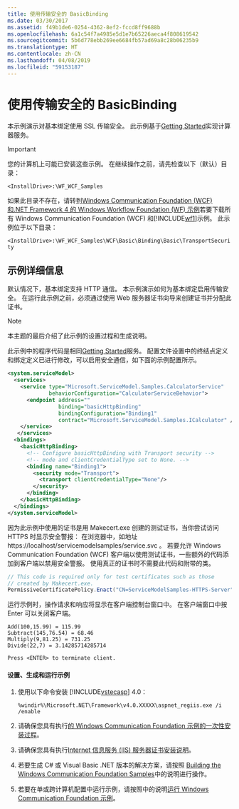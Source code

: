 ```yaml
---
title: 使用传输安全的 BasicBinding
ms.date: 03/30/2017
ms.assetid: f49b1de6-0254-4362-8ef2-fccd8ff9688b
ms.openlocfilehash: 6a1c54f7a4985e5d1e7b65226aeca4f808619542
ms.sourcegitcommit: 5b6d778ebb269ee6684fb57ad69a8c28b06235b9
ms.translationtype: HT
ms.contentlocale: zh-CN
ms.lasthandoff: 04/08/2019
ms.locfileid: "59153187"
---
```

# <a name="basicbinding-with-transport-security"></a>使用传输安全的 BasicBinding
本示例演示对基本绑定使用 SSL 传输安全。 此示例基于[Getting Started](../../../../docs/framework/wcf/samples/getting-started-sample.md)实现计算器服务。  
  
> [!IMPORTANT]
>  您的计算机上可能已安装这些示例。 在继续操作之前，请先检查以下（默认）目录：  
>   
>  `<InstallDrive>:\WF_WCF_Samples`  
>   
>  如果此目录不存在，请转到[Windows Communication Foundation (WCF) 和.NET Framework 4 的 Windows Workflow Foundation (WF) 示例](https://go.microsoft.com/fwlink/?LinkId=150780)若要下载所有 Windows Communication Foundation (WCF) 和[!INCLUDE[wf1](../../../../includes/wf1-md.md)]示例。 此示例位于以下目录：  
>   
>  `<InstallDrive>:\WF_WCF_Samples\WCF\Basic\Binding\Basic\TransportSecurity`  
  
## <a name="sample-details"></a>示例详细信息  
 默认情况下，基本绑定支持 HTTP 通信。 本示例演示如何为基本绑定启用传输安全。 在运行此示例之前，必须通过使用 Web 服务器证书向导来创建证书并分配此证书。  
  
> [!NOTE]
>  本主题的最后介绍了此示例的设置过程和生成说明。  
  
 此示例中的程序代码是相同[Getting Started](../../../../docs/framework/wcf/samples/getting-started-sample.md)服务。 配置文件设置中的终结点定义和绑定定义已进行修改，可以启用安全通信，如下面的示例配置所示。  
  
```xml  
<system.serviceModel>  
  <services>  
    <service type="Microsoft.ServiceModel.Samples.CalculatorService"  
             behaviorConfiguration="CalculatorServiceBehavior">  
      <endpoint address=""  
                binding="basicHttpBinding"  
                bindingConfiguration="Binding1"   
                contract="Microsoft.ServiceModel.Samples.ICalculator" />  
    </service>  
   </services>  
  <bindings>  
    <basicHttpBinding>  
      <!-- Configure basicHttpBinding with Transport security -->  
      <!-- mode and clientCredentialType set to None. -->  
      <binding name="Binding1">  
        <security mode="Transport">  
          <transport clientCredentialType="None"/>  
        </security>  
      </binding>  
    </basicHttpBinding>  
  </bindings>  
</system.serviceModel>  
```  
  
 因为此示例中使用的证书是用 Makecert.exe 创建的测试证书，当你尝试访问 HTTPS 时显示安全警报： 在浏览器中，如地址 https://localhost/servicemodelsamples/service.svc 。 若要允许 Windows Communication Foundation (WCF) 客户端以使用测试证书，一些额外的代码添加到客户端以禁用安全警报。 使用真正的证书时不需要此代码和附带的类。  

```csharp
// This code is required only for test certificates such as those   
// created by Makecert.exe.  
PermissiveCertificatePolicy.Enact("CN=ServiceModelSamples-HTTPS-Server");  
```

 运行示例时，操作请求和响应将显示在客户端控制台窗口中。 在客户端窗口中按 Enter 可以关闭客户端。  
  
```  
Add(100,15.99) = 115.99  
Subtract(145,76.54) = 68.46  
Multiply(9,81.25) = 731.25  
Divide(22,7) = 3.14285714285714  
  
Press <ENTER> to terminate client.  
```  
  
#### <a name="to-set-up-build-and-run-the-sample"></a>设置、生成和运行示例  
  
1.  使用以下命令安装 [!INCLUDE[vstecasp](../../../../includes/vstecasp-md.md)] 4.0：  
  
    ```  
    %windir%\Microsoft.NET\Framework\v4.0.XXXXX\aspnet_regiis.exe /i /enable  
    ```  
  
2.  请确保您具有执行[的 Windows Communication Foundation 示例的一次性安装过程](../../../../docs/framework/wcf/samples/one-time-setup-procedure-for-the-wcf-samples.md)。  
  
3.  请确保您具有执行[Internet 信息服务 (IIS) 服务器证书安装说明](../../../../docs/framework/wcf/samples/iis-server-certificate-installation-instructions.md)。  
  
4.  若要生成 C# 或 Visual Basic .NET 版本的解决方案，请按照 [Building the Windows Communication Foundation Samples](../../../../docs/framework/wcf/samples/building-the-samples.md)中的说明进行操作。  
  
5.  若要在单或跨计算机配置中运行示例，请按照中的说明[运行 Windows Communication Foundation 示例](../../../../docs/framework/wcf/samples/running-the-samples.md)。  
